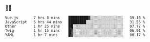 ### 👨‍💻

<!--START_SECTION:waka-->
```text
Vue.js       7 hrs 8 mins    █████████▓░░░░░░░░░░░░░░░   39.16 % 
JavaScript   5 hrs 44 mins   ████████░░░░░░░░░░░░░░░░░   31.55 % 
Other        1 hr 25 mins    ██░░░░░░░░░░░░░░░░░░░░░░░   07.77 % 
Twig         1 hr 15 mins    █▓░░░░░░░░░░░░░░░░░░░░░░░   06.91 % 
YAML         1 hr 7 mins     █▓░░░░░░░░░░░░░░░░░░░░░░░   06.17 % 
```
<!--END_SECTION:waka-->
